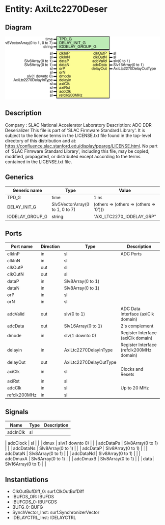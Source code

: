 # Entity: AxiLtc2270Deser

## Diagram

![Diagram](AxiLtc2270Deser.svg "Diagram")
## Description

Company    : SLAC National Accelerator Laboratory
Description: ADC DDR Deserializer
This file is part of 'SLAC Firmware Standard Library'.
It is subject to the license terms in the LICENSE.txt file found in the
top-level directory of this distribution and at:
   https://confluence.slac.stanford.edu/display/ppareg/LICENSE.html.
No part of 'SLAC Firmware Standard Library', including this file,
may be copied, modified, propagated, or distributed except according to
the terms contained in the LICENSE.txt file.
## Generics

| Generic name    | Type                            | Value                                   | Description |
| --------------- | ------------------------------- | --------------------------------------- | ----------- |
| TPD_G           | time                            | 1 ns                                    |             |
| DELAY_INIT_G    | Slv5VectorArray(0 to 1, 0 to 7) | (others => (others => (others => '0'))) |             |
| IODELAY_GROUP_G | string                          | "AXI_LTC2270_IODELAY_GRP"               |             |
## Ports

| Port name    | Direction | Type                   | Description                              |
| ------------ | --------- | ---------------------- | ---------------------------------------- |
| clkInP       | in        | sl                     | ADC Ports                                |
| clkInN       | in        | sl                     |                                          |
| clkOutP      | out       | sl                     |                                          |
| clkOutN      | out       | sl                     |                                          |
| dataP        | in        | Slv8Array(0 to 1)      |                                          |
| dataN        | in        | Slv8Array(0 to 1)      |                                          |
| orP          | in        | sl                     |                                          |
| orN          | in        | sl                     |                                          |
| adcValid     | out       | slv(0 to 1)            | ADC Data Interface (axiClk domain)       |
| adcData      | out       | Slv16Array(0 to 1)     | 2's complement                           |
| dmode        | in        | slv(1 downto 0)        | Register Interface (axiClk domain)       |
| delayin      | in        | AxiLtc2270DelayInType  | Register Interface (refclk200MHz domain) |
| delayOut     | out       | AxiLtc2270DelayOutType |                                          |
| axiClk       | in        | sl                     | Clocks and Resets                        |
| axiRst       | in        | sl                     |                                          |
| adcClk       | in        | sl                     | Up to 20 MHz                             |
| refclk200MHz | in        | sl                     |                                          |
## Signals

| Name             | Type               | Description |
| ---------------- | ------------------ | ----------- |
| adcInClk         | sl                 |             |
| 
      adcClock  | sl                 |             |
| dmux             | slv(1 downto 0)    |             |
| adcDataPs        | Slv8Array(0 to 1)  |             |
| 
      adcDataNs | Slv8Array(0 to 1)  |             |
| 
      adcDataP  | Slv8Array(0 to 1)  |             |
| 
      adcDataN  | Slv8Array(0 to 1)  |             |
| 
      adcDataNd | Slv8Array(0 to 1)  |             |
| 
      adcDmuxA  | Slv8Array(0 to 1)  |             |
| 
      adcDmuxB  | Slv8Array(0 to 1)  |             |
| data             | Slv16Array(0 to 1) |             |
## Instantiations

- ClkOutBufDiff_0: surf.ClkOutBufDiff
- IBUFDS_OR: IBUFDS
- IBUFGDS_0: IBUFGDS
- BUFG_0: BUFG
- SynchVector_Inst: surf.SynchronizerVector
- IDELAYCTRL_Inst: IDELAYCTRL
